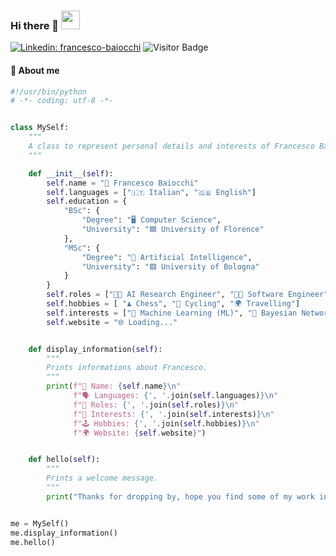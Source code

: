 ### Hi there 👋 <img src="[https://github.com/francescobaio/francescobaio/blob/main/wave.gif]" width="30px">
[![Linkedin: francesco-baiocchi](https://img.shields.io/badge/-Francesco%20Baiocchi-blue?style=flat-square&logo=Linkedin&logoColor=white&link=https://www.linkedin.com/in/francesco-baiocchi-1aa2a2276/)](https://www.linkedin.com/in/francesco-baiocchi-1aa2a2276/)
![Visitor Badge](https://visitor-badge.laobi.icu/badge?page_id=francescobaio)

#### 👨 About me
```python
#!/usr/bin/python
# -*- coding: utf-8 -*-


class MySelf:
    """
    A class to represent personal details and interests of Francesco Baiocchi.
    """

    def __init__(self):
        self.name = "👀 Francesco Baiocchi"
        self.languages = ["🇮🇹 Italian", "🇬🇧 English"]
        self.education = {
            "BSc": {
                "Degree": "🖥️ Computer Science",
                "University": "🟦 University of Florence"
            },
            "MSc": {
                "Degree": "🤖 Artificial Intelligence",
                "University": "🟥 University of Bologna"
            }
        }
        self.roles = ["👨‍🔬 AI Research Engineer", "🧑‍💻 Software Engineer"]
        self.hobbies = [ "♟️ Chess", "🚴 Cycling", "🌍 Travelling"]
        self.interests = ["💬 Machine Learning (ML)", "🌳 Bayesian Networks (BNs)"]
        self.website = "🌐 Loading..."


    def display_information(self):
        """
        Prints informations about Francesco.
        """
        print(f"👤 Name: {self.name}\n"
              f"🗣️ Languages: {', '.join(self.languages)}\n"
              f"💼 Roles: {', '.join(self.roles)}\n"
              f"🎯 Interests: {', '.join(self.interests)}\n"
              f"🕹️ Hobbies: {', '.join(self.hobbies)}\n"
              f"🌍 Website: {self.website}")


    def hello(self):
        """
        Prints a welcome message.
        """
        print("Thanks for dropping by, hope you find some of my work interesting.")


me = MySelf()
me.display_information()
me.hello()

